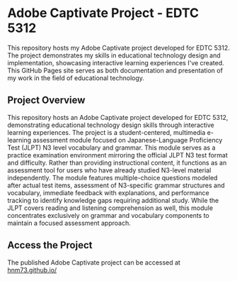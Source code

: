 # Adobe Captivate Project - EDTC 5312

This repository hosts my Adobe Captivate project developed for EDTC 5312. The project demonstrates my skills in educational technology design and implementation, showcasing interactive learning experiences I've created. This GitHub Pages site serves as both documentation and presentation of my work in the field of educational technology.

## Project Overview

This repository hosts an Adobe Captivate project developed for EDTC 5312, demonstrating educational technology design skills through interactive learning experiences. The project is a student-centered, multimedia e-learning assessment module focused on Japanese-Language Proficiency Test (JLPT) N3 level vocabulary and grammar. This module serves as a practice examination environment mirroring the official JLPT N3 test format and difficulty. Rather than providing instructional content, it functions as an assessment tool for users who have already studied N3-level material independently. The module features multiple-choice questions modeled after actual test items, assessment of N3-specific grammar structures and vocabulary, immediate feedback with explanations, and performance tracking to identify knowledge gaps requiring additional study. While the JLPT covers reading and listening comprehension as well, this module concentrates exclusively on grammar and vocabulary components to maintain a focused assessment approach.

## Access the Project

The published Adobe Captivate project can be accessed at [hnm73.github.io/](https://hnm73.github.io/)
